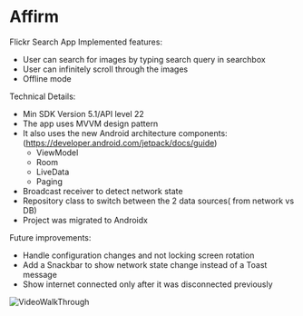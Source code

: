 # Affirm

Flickr Search App
Implemented features:
- User can search for images by typing search query in searchbox
- User can infinitely scroll through the images
- Offline mode

Technical Details:
- Min SDK Version 5.1/API level 22
- The app uses MVVM design pattern
- It also uses the new Android architecture components:(https://developer.android.com/jetpack/docs/guide)
  - ViewModel
  - Room
  - LiveData
  - Paging
- Broadcast receiver to detect network state
- Repository class to switch between the 2 data sources( from network vs DB)
- Project was migrated to Androidx

Future improvements:
  - Handle configuration changes and not locking screen rotation
  - Add a Snackbar to show network state change instead of a Toast message
  - Show internet connected only after it was disconnected previously

 ![VideoWalkThrough](Flickr.gif)




